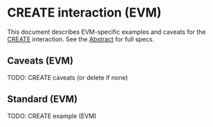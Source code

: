 # CREATE interaction (EVM)

This document describes EVM-specific examples and caveats for the [CREATE](../../abstract/interactions/create.md) interaction.  See the [Abstract](../../abstract/interactions/create.md) for full specs.

## Caveats (EVM)
TODO: CREATE caveats (or delete if none)

## Standard (EVM)
TODO: CREATE example (EVM)